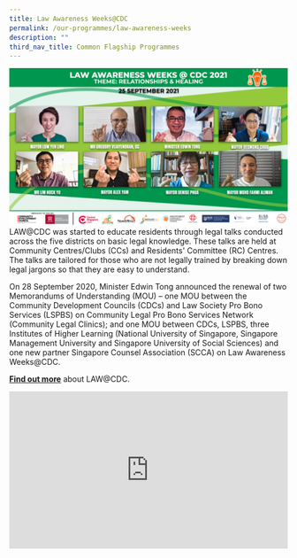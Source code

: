 ```yaml
---
title: Law Awareness Weeks@CDC
permalink: /our-programmes/law-awareness-weeks
description: ""
third_nav_title: Common Flagship Programmes
---
```

![law awareness weeks](/images/Common%20Flagship%20Progs/law%20awareness%20weeks.png)LAW@CDC was started to educate residents through legal talks conducted across the five districts on basic legal knowledge. These talks are held at Community Centres/Clubs (CCs) and Residents' Committee (RC) Centres. The talks are tailored for those who are not legally trained by breaking down legal jargons so that they are easy to understand. 

On 28 September 2020, Minister Edwin Tong announced the renewal of two Memorandums of Understanding (MOU) – one MOU between the Community Development Councils (CDCs) and Law Society Pro Bono Services (LSPBS) on Community Legal Pro Bono Services Network (Community Legal Clinics); and one MOU between CDCs, LSPBS, three Institutes of Higher Learning (National University of Singapore, Singapore Management University and Singapore University of Social Sciences) and one new partner Singapore Counsel Association (SCCA) on Law Awareness Weeks@CDC. 

**[Find out more](https://www.youtube.com/watch?v=v0W0jI8xjx0)** about LAW@CDC.

<style>
 .youtubecontainer {
    position: relative;
    width: 100%;
    height: 0;
    padding-bottom: 56.25%;
}
.youtubevideo {
    position: absolute;
    top: 0;
    left: 0;
    width: 100%;
    height: 100%;
}
</style>
	

<div class="youtubecontainer">
<iframe class="youtubevideo" src="https://www.youtube.com/embed/v0W0jI8xjx0" title="YouTube video player" frameborder="0" allow="accelerometer; autoplay; clipboard-write; encrypted-media; gyroscope; picture-in-picture" allowfullscreen></iframe></div>
